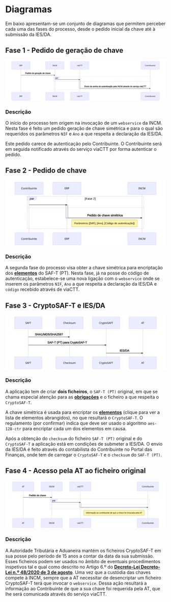 # Diagramas

Em baixo apresentam-se um conjunto de diagramas que permitem perceber cada uma das fases do processo, desde o pedido inicial da chave até à submissão da IES/DA.

## Fase 1 - Pedido de geração de chave

![Fase 1 - Pedido de gera&#xE7;&#xE3;o de chave](../.gitbook/assets/fase-1-pedido-de-geracao-de-chave.svg)

### Descrição

O início do processo tem origem na invocação de um `webservice` da INCM. Nesta fase é feito um pedido geração de chave simétrica e para o qual são requeridos os parâmetros `NIF` e `Ano` a que respeita a declaração da IES/DA.

Este pedido carece de autenticação pelo Contribuinte. O Contribuinte será em seguida notificado através do serviço viaCTT por forma autenticar o pedido.

## Fase 2 - Pedido de chave

![Fase 2 - Pedido de chave](../.gitbook/assets/fase-2-pedido-de-chave.svg)

### Descrição

A segunda fase do processo visa obter a chave simétrica para encriptação dos [**elementos**](elementos.md) do SAF-T \(PT\). Nesta fase, já na posse do código de autenticação, estabelece-se uma nova ligação com o `webservice` onde se inserem os parâmetros `NIF`, `Ano` a que respeita a declaração da IES/DA e `código` recebido através de viaCTT.

## Fase 3 - CryptoSAF-T e IES/DA

![Fase 3 - CryptoSAF-T e IES/DA](../.gitbook/assets/fase-3-cryptosaf-t-e-ies-da.svg)

### Descrição

A aplicação tem de criar **dois ficheiros**, o `SAF-T (PT)` original, em que se chama especial atenção para as [**obrigações**](../obrigacoes.md#aspetos-chave-do-cryptosaf-t) e o ficheiro a que respeita o `CryptoSAF-T`.

A chave simétrica é usada para encriptar os [**elementos**](elementos.md) \(clique para ver a lista de elementos abrangidos\), no que resultará o `CryptoSAF-T`. O regulamento \(por confirmar\) indica que deve ser usado o algoritmo `aes-128-ctr` para encriptar cada um dos elementos em causa.

Após a obtenção do `checksum` do ficheiro `SAF-T (PT)` original e do `CryptoSAF-T` a aplicação está em condições de submeter a IES/DA. O envio da IES/DA é feito através do contabilista do Contribuinte no Portal das Finanças, onde tem de carregar o `CryptoSAF-T` e o `checksum` do `SAF-T (PT)`.

## Fase 4 - Acesso pela AT ao ficheiro original

![Fase 4 - Acesso pela AT ao ficheiro original](../.gitbook/assets/fase-4-acesso-pela-at-ao-ficheiro-original.svg)

### Descrição

A Autoridade Tributária e Aduaneira mantém os ficheiros CryptoSAF-T em sua posse pelo período de 15 anos a contar da data da sua submissão. Esses ficheiros podem ser usados no âmbito de eventuais procedimentos inspetivos tal e qual como descrito no Artigo 6.º do [**Decreto-Lei Decreto-Lei n.º 48/2020 de 3 de agosto**](https://data.dre.pt/eli/dec-lei/48/2020/08/03/p/dre). Uma vez que a custódia das chaves compete à INCM, sempre que a AT necessitar de desencriptar um ficheiro CryptoSAF-T terá que invocar o `webservice`. Dessa ação resultará a informação ao Contribuinte de que a sua chave foi requerida pela AT, que lhe será comunicada através do serviço viaCTT.

